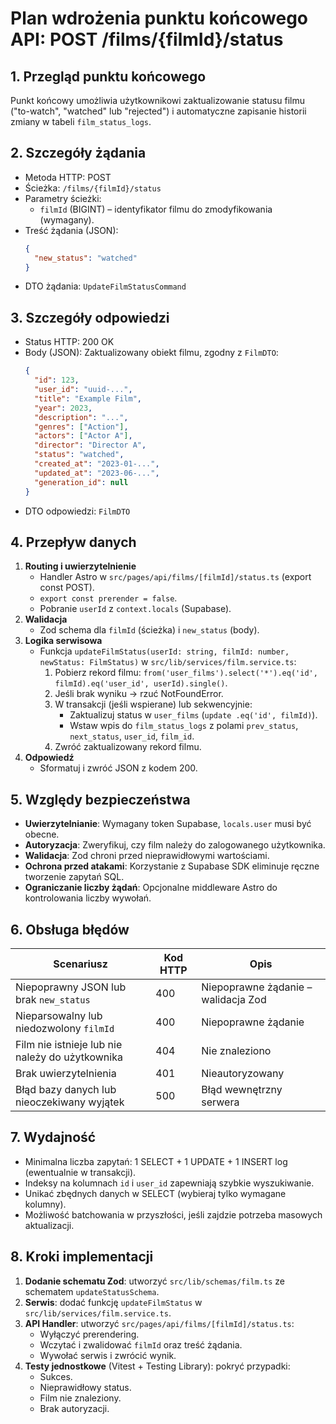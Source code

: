 # Plan wdrożenia punktu końcowego API: POST /films/{filmId}/status

## 1. Przegląd punktu końcowego
Punkt końcowy umożliwia użytkownikowi zaktualizowanie statusu filmu ("to-watch", "watched" lub "rejected") i automatyczne zapisanie historii zmiany w tabeli `film_status_logs`.

## 2. Szczegóły żądania
- Metoda HTTP: POST
- Ścieżka: `/films/{filmId}/status`
- Parametry ścieżki:
  - `filmId` (BIGINT) – identyfikator filmu do zmodyfikowania (wymagany).
- Treść żądania (JSON):
  ```json
  {
    "new_status": "watched"
  }
  ```
- DTO żądania: `UpdateFilmStatusCommand`

## 3. Szczegóły odpowiedzi
- Status HTTP: 200 OK
- Body (JSON): Zaktualizowany obiekt filmu, zgodny z `FilmDTO`:
  ```json
  {
    "id": 123,
    "user_id": "uuid-...",
    "title": "Example Film",
    "year": 2023,
    "description": "...",
    "genres": ["Action"],
    "actors": ["Actor A"],
    "director": "Director A",
    "status": "watched",
    "created_at": "2023-01-...",
    "updated_at": "2023-06-...",
    "generation_id": null
  }
  ```
- DTO odpowiedzi: `FilmDTO`

## 4. Przepływ danych
1. **Routing i uwierzytelnienie**
   - Handler Astro w `src/pages/api/films/[filmId]/status.ts` (export const POST).
   - `export const prerender = false`.
   - Pobranie `userId` z `context.locals` (Supabase).
2. **Walidacja**
   - Zod schema dla `filmId` (ścieżka) i `new_status` (body).
3. **Logika serwisowa**
   - Funkcja `updateFilmStatus(userId: string, filmId: number, newStatus: FilmStatus)` w `src/lib/services/film.service.ts`:
     1. Pobierz rekord filmu: `from('user_films').select('*').eq('id', filmId).eq('user_id', userId).single()`.
     2. Jeśli brak wyniku → rzuć NotFoundError.
     3. W transakcji (jeśli wspierane) lub sekwencyjnie:
        - Zaktualizuj status w `user_films` (`update .eq('id', filmId)`).
        - Wstaw wpis do `film_status_logs` z polami `prev_status`, `next_status`, `user_id`, `film_id`.
     4. Zwróć zaktualizowany rekord filmu.
4. **Odpowiedź**
   - Sformatuj i zwróć JSON z kodem 200.

## 5. Względy bezpieczeństwa
- **Uwierzytelnianie**: Wymagany token Supabase, `locals.user` musi być obecne.
- **Autoryzacja**: Zweryfikuj, czy film należy do zalogowanego użytkownika.
- **Walidacja**: Zod chroni przed nieprawidłowymi wartościami.
- **Ochrona przed atakami**: Korzystanie z Supabase SDK eliminuje ręczne tworzenie zapytań SQL.
- **Ograniczanie liczby żądań**: Opcjonalne middleware Astro do kontrolowania liczby wywołań.

## 6. Obsługa błędów
| Scenariusz                                      | Kod HTTP | Opis                              |
|-------------------------------------------------|----------|-----------------------------------|
| Niepoprawny JSON lub brak `new_status`          | 400      | Niepoprawne żądanie – walidacja Zod |
| Nieparsowalny lub niedozwolony `filmId`         | 400      | Niepoprawne żądanie               |
| Film nie istnieje lub nie należy do użytkownika | 404      | Nie znaleziono                    |
| Brak uwierzytelnienia                           | 401      | Nieautoryzowany                   |
| Błąd bazy danych lub nieoczekiwany wyjątek       | 500      | Błąd wewnętrzny serwera           |

## 7. Wydajność
- Minimalna liczba zapytań: 1 SELECT + 1 UPDATE + 1 INSERT log (ewentualnie w transakcji).
- Indeksy na kolumnach `id` i `user_id` zapewniają szybkie wyszukiwanie.
- Unikać zbędnych danych w SELECT (wybieraj tylko wymagane kolumny).
- Możliwość batchowania w przyszłości, jeśli zajdzie potrzeba masowych aktualizacji.

## 8. Kroki implementacji
1. **Dodanie schematu Zod**: utworzyć `src/lib/schemas/film.ts` ze schematem `updateStatusSchema`.
2. **Serwis**: dodać funkcję `updateFilmStatus` w `src/lib/services/film.service.ts`.
3. **API Handler**: utworzyć `src/pages/api/films/[filmId]/status.ts`:
   - Wyłączyć prerendering.
   - Wczytać i zwalidować `filmId` oraz treść żądania.
   - Wywołać serwis i zwrócić wynik.
4. **Testy jednostkowe** (Vitest + Testing Library): pokryć przypadki:
   - Sukces.
   - Nieprawidłowy status.
   - Film nie znaleziony.
   - Brak autoryzacji.
